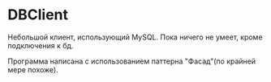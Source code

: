 # DBClient

Небольшой клиент, использующий MySQL. Пока ничего не умеет, кроме подключения к бд.

Программа написана с использованием паттерна "Фасад"(по крайней мере похоже).
